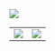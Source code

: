 

[![](https://pic.imgdb.cn/item/63e4dcdf4757feff3380297c.jpg)](https://erha2777.github.io)

<a href="https://github.com/erha2777">
  <table>
    <tr>
      <td>
        <img align="center" src="https://github-readme-stats.vercel.app/api?username=erha2777&show_icons=true&hide_border=true&icon_color=ffca28&title_color=ffa000" />
      </td>
      <td>
        <img align="center" src="https://github-readme-stats.vercel.app/api/top-langs/?username=erha2777&layout=compact&hide_border=true&title_color=ffa000" />
      </td>
    </tr>
  </table>
</a>
